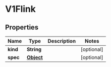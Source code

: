 

# V1Flink

## Properties

Name | Type | Description | Notes
------------ | ------------- | ------------- | -------------
**kind** | **String** |  |  [optional]
**spec** | [**Object**](.md) |  |  [optional]



